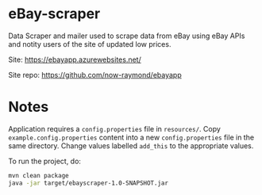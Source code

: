 # eBay-scraper
Data Scraper and mailer used to scrape data from eBay using eBay APIs and notity users of the site of updated low prices.

Site: https://ebayapp.azurewebsites.net/

Site repo: https://github.com/now-raymond/ebayapp

# Notes
Application requires a `config.properties` file in `resources/`. Copy `example.config.properties` content into a new `config.properties` file in the same directory. Change values labelled `add_this` to the appropriate values.

To run the project, do:
```bash
mvn clean package
java -jar target/ebayscraper-1.0-SNAPSHOT.jar
```

